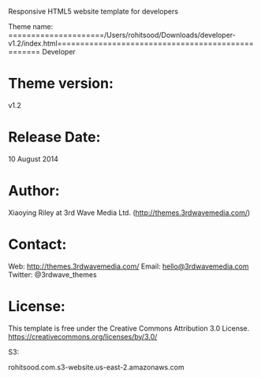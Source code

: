 Responsive HTML5 website template for developers

Theme name:
=====================/Users/rohitsood/Downloads/developer-v1.2/index.html==================================================
Developer

Theme version:
=======================================================================
v1.2

Release Date:
=======================================================================
10 August 2014

Author: 
=======================================================================
Xiaoying Riley at 3rd Wave Media Ltd. (http://themes.3rdwavemedia.com/)

Contact:
=======================================================================
Web: http://themes.3rdwavemedia.com/
Email: hello@3rdwavemedia.com
Twitter: @3rdwave_themes

License: 
=======================================================================
This template is free under the Creative Commons Attribution 3.0 License.
https://creativecommons.org/licenses/by/3.0/


S3:

rohitsood.com.s3-website.us-east-2.amazonaws.com